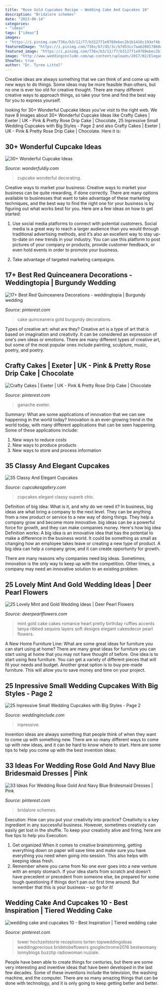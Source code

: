 ```yaml
---
title: "Rose Gold Cupcakes Recipe ~ Wedding Cake And Cupcakes 10"
description: "Bridalore schemes"
date: "2023-06-14"
categories:
- "ideas"
tags: ["ideas"]
images:
- "https://i.pinimg.com/736x/b3/12/77/b312771e9769ebec2b1b1416c193ef4b.jpg"
featuredImage: "https://i.pinimg.com/736x/b7/d5/3c/b7d53cc7aa628017860dce7ab4c499c6.jpg"
featured_image: "https://i.pinimg.com/736x/b3/12/77/b312771e9769ebec2b1b1416c193ef4b.jpg"
image: "http://www.weddinginclude.com/wp-content/uploads/2017/02/Elegant-and-cute-wedding-cupcake-ideas.jpg"
ShowToc: true
author: "Dr. Tyree Littel"
---
```



Creative ideas are always something that we can think of and come up with new ways to do things. Some ideas may be more feasible than others, but no one is ever too old for creative thought. There are many different creative ways to approach things, so take your time and find the best way for you to express yourself.

	

		
looking for 30+ Wonderful Cupcake Ideas you've visit to the right web. We have 8 Images about 30+ Wonderful Cupcake Ideas like Crafty Cakes | Exeter | UK - Pink &amp; Pretty Rose Drip Cake | Chocolate, 25 Inpressive Small Wedding Cupcakes with Big Styles - Page 2 and also Crafty Cakes | Exeter | UK - Pink &amp; Pretty Rose Drip Cake | Chocolate. Here it is:
		
    
## 30+ Wonderful Cupcake Ideas

<img loading=lazy src="https://cdn.wonderfuldiy.com/wp-content/uploads/2014/09/cupcake-idea-6.jpg" onerror="this.onerror=null;this.src='https://tse3.mm.bing.net/th?id=OIP.2-RnP1MXovBraTTnHSLVQQHaJ4&amp;pid=15.1';" alt="30+ Wonderful Cupcake Ideas">

_Source: wonderfuldiy.com_

>cupcake wonderful decorating. 

	

Creative ways to market your business:
Creative ways to market your business can be quite rewarding, if done correctly. There are many options available to businesses that want to take advantage of these marketing techniques, and the best way to find the right one for your business is by figuring out what works best for you. Here are a few ideas on how to get started: 
1. Use social media platforms to connect with potential customers. Social media is a great way to reach a larger audience than you would through traditional advertising methods, and it’s also an excellent way to stay up-to-date on new trends in your industry. You can use this platform to post pictures of your company or products, provide customer feedback, or even hold events in order to promote your business. 

2. Take advantage of targeted marketing campaigns.

    
## 17+ Best Red Quinceanera Decorations - Weddingtopia | Burgundy Wedding

<img loading=lazy src="https://i.pinimg.com/736x/d1/79/b6/d179b60b916a2a02727b98c4e4e132f5.jpg" onerror="this.onerror=null;this.src='https://tse1.mm.bing.net/th?id=OIP.o5_0PMtWgHn3OIJvxK2xTwHaHa&amp;pid=15.1';" alt="17+ Best Red Quinceanera Decorations - weddingtopia | Burgundy wedding">

_Source: pinterest.com_

>cake quinceanera gold burgundy decorations. 

	

Types of creative art: what are they?
Creative art is a type of art that is based on imagination and creativity. It can be considered an expression of one's own ideas or emotions. There are many different types of creative art, but some of the most popular ones include painting, sculpture, music, poetry, and poetry.

    
## Crafty Cakes | Exeter | UK - Pink &amp; Pretty Rose Drip Cake | Chocolate

<img loading=lazy src="https://i.pinimg.com/736x/b7/d5/3c/b7d53cc7aa628017860dce7ab4c499c6.jpg" onerror="this.onerror=null;this.src='https://tse2.mm.bing.net/th?id=OIP.pa2PVK8U9z6mQj_NN-GIUAHaJ3&amp;pid=15.1';" alt="Crafty Cakes | Exeter | UK - Pink &amp; Pretty Rose Drip Cake | Chocolate">

_Source: pinterest.com_

>ganache exeter. 

	

Summary: What are some applications of innovation that we can see happening in the world today?
Innovation is an ever-growing trend in the world today, with many different applications that can be seen happening. Some of these applications include: 
1. New ways to reduce costs 
2. New ways to produce products 
3. New ways to store and process information 

    
## 35 Classy And Elegant Cupcakes

<img loading=lazy src="https://cupcakesgallery.com/wp-content/uploads/2015/10/superb-chic-cupcakes.jpg" onerror="this.onerror=null;this.src='https://tse1.mm.bing.net/th?id=OIP.tk5VFvZn68yifYMsV8xT_gHaLH&amp;pid=15.1';" alt="35 Classy And Elegant Cupcakes">

_Source: cupcakesgallery.com_

>cupcakes elegant classy superb chic. 

	

Definition of big idea: What is it, and why do we need it?
In business, big ideas are what bring a company to the next level. They can be anything from a new product or service to a new way of doing things. They help a company grow and become more innovative. big ideas can be a powerful force for growth, and they can make companies money.
Here's how big idea Definition works: 
A big idea is an innovative idea that has the potential to make a difference in the business world. It could be something as small as changing how an employee takes leave or creating a new type of product. A big idea can help a company grow, and it can create opportunity for growth. 

There are many reasons why companies need big ideas. Sometimes, innovation is the only way to keep up with the competition. Other times, a company may need an innovative solution to an existing problem.

    
## 25 Lovely Mint And Gold Wedding Ideas | Deer Pearl Flowers

<img loading=lazy src="http://www.deerpearlflowers.com/wp-content/uploads/2015/06/mint-romance-Soft-mint-ribbed-layers-wedding-cake-with-gold-accents-and-sequins.jpg" onerror="this.onerror=null;this.src='https://tse1.mm.bing.net/th?id=OIP.BlSOghb-DalIT-Qiu5J4BAHaO4&amp;pid=15.1';" alt="25 Lovely Mint and Gold Wedding Ideas | Deer Pearl Flowers">

_Source: deerpearlflowers.com_

>mint gold cake cakes romance heart pretty birthday ruffles accents tanya ribbed sequins layers soft designs elegant cakesdecor pearl flowers. 

	

A New Home Furniture Line: What are some great ideas for furniture you can start using at home?
There are many great ideas for furniture you can start using at home that you may not have thought of before. One idea is to start using Ikea furniture. You can get a variety of different pieces that will fit your needs and budget. Another great option is to buy pre-made furniture. This will allow you to save money and time on your project.

    
## 25 Inpressive Small Wedding Cupcakes With Big Styles - Page 2

<img loading=lazy src="http://www.weddinginclude.com/wp-content/uploads/2017/02/Elegant-and-cute-wedding-cupcake-ideas.jpg" onerror="this.onerror=null;this.src='https://tse4.mm.bing.net/th?id=OIP.fpvrJyA5-1ZJNzkDtqzCOAHaLH&amp;pid=15.1';" alt="25 Inpressive Small Wedding Cupcakes with Big Styles - Page 2">

_Source: weddinginclude.com_

>inpressive. 

	

Invention ideas are always something that people think of when they want to come up with something new. There are so many different ways to come up with new ideas, and it can be hard to know where to start. Here are some tips to help you come up with the best invention ideas:

    
## 33 Ideas For Wedding Rose Gold And Navy Blue Bridesmaid Dresses | Pink

<img loading=lazy src="https://i.pinimg.com/736x/b3/12/77/b312771e9769ebec2b1b1416c193ef4b.jpg" onerror="this.onerror=null;this.src='https://tse3.mm.bing.net/th?id=OIP.T-fsMmLvCk9VDvW6b2NiBAAAAA&amp;pid=15.1';" alt="33 Ideas For Wedding Rose Gold And Navy Blue Bridesmaid Dresses | Pink">

_Source: pinterest.com_

>bridalore schemes. 

	

Execution: How can you put your creativity into practice?
Creativity is a key ingredient in any successful business. However, sometimes creativity can easily get lost in the shuffle. To keep your creativity alive and firing, here are five tips to help you Execution:
1. Get organized
When it comes to creative brainstorming, getting everything down on paper will save time and make sure you have everything you need when going into session. This also helps with keeping ideas fresh.
2. Remember where you came from
No one ever goes into a new venture with an empty stomach. If your idea starts from scratch and doesn’t have precedent or precedent from someone else, be prepared for some tough questioning if things don’t pan out first time around. But remember that this is your business – so go for it!

    
## Wedding Cake And Cupcakes 10 - Best Inspiration | Tiered Wedding Cake

<img loading=lazy src="https://i.pinimg.com/736x/77/b6/70/77b6708e73851a3d31f16b610bd2ca36.jpg" onerror="this.onerror=null;this.src='https://tse2.mm.bing.net/th?id=OIP.fMzPSvNddYKlgwCRTy30CQHaK0&amp;pid=15.1';" alt="wedding cake and cupcakes 10 - Best Inspiration | Tiered wedding cake">

_Source: pinterest.com_

>tower hochzeitstorte receptions torten topweddingideas weddingprecious bridetobeflowers googlechrome2016 bestwomany lonnyblogs buzztip radiowoman nuziale. 

	

People have been able to create things for centuries, but there are some very interesting and inventive ideas that have been developed in the last few decades. Some of these inventions include the television, the washing machine, and the computer. There are so many amazing things that can be done with technology, and it is only going to keep getting better and better.

